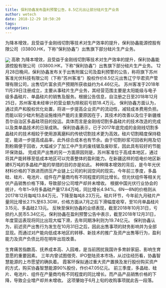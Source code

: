 ```yaml
---
title: 保利协鑫发布盈利预警公告，8.5亿元出让部分硅片生产业务
author: wetech
date: 2018-12-29 10:50:20
tags: 
categories: 
---
```

为降本增效，且受益于金刚线切割等技术对生产效率的提升，保利协鑫能源控股有限公司（03800.HK，下称“保利协鑫”）出售旗下部分硅片生产业务。
<!-- more -->
<img align="center" border="0" src="https://imgcdn.yicai.com/uppics/images/2018/12/c830ee8a3147aee8057f111f9150b7b9.jpg" />
高歌
为降本增效，且受益于金刚线切割等技术对生产效率的提升，保利协鑫能源控股有限公司（03800.HK，下称“保利协鑫”）出售旗下部分硅片生产业务。
12月28日晚间，保利协鑫发布关于出售附属公司及盈利预警的公告，称将旗下苏州客准光伏科技有限公司（下称“苏州客准”）股权作价8.5亿元出售辽宁华君资产管理有限公司，出售切片富余资产预期所获收益约为4.46亿元。
苏州客准于2018年11月29日注册成立，主要从事硅片生产业务，其经营范围主要是太阳能级与电子级多晶硅片、单晶硅片的销售及服务。根据公告信息，自注册之日至2018年12月25日，苏州客准未经审计的营业额为除税前亏损18.4万元。
保利协鑫方面认为，通过资产和股权优化处置，将进一步提高企业资产的流动性，减轻成本费用负担。
而能以较少硅片制造设施维持产能的主要原因在于，其技术的改善以及位于新疆维吾尔自治区多晶硅项目的投运。具体而言是金刚线切割多晶硅片的技术改造的完成以及类单晶技术的日渐成熟。
保利协鑫表示，已于2017年底完成的金刚线切割多晶硅片的技术相较于使用游离磨料的传统切割技术更为高效。硅片切割精度保持稳定，能进一步提高成品率，此外综合成本也有节余。由于切割砂浆可回收利用及切割粉屑便于回收，大幅减少了加工中产生的废线锯及废砂浆，因此具有较好的节能环保效益。
完成资产出售的另一方面原因则是，苏州客准位于高成本地区，通过将其产能转移至低成本地区可以完善整体的盈利能力。在新疆这样的低电价地区新建6万吨的多晶硅产能的举措的目的亦是如此。
种种降本增效的背后，是今年光伏材料价格的下跌进而挤压产业链上公司的利润空间的现实。今年前三季度，多晶硅、硅片、电池片、组件在产量商均有不同程度的同比增长。但光伏组件等相关光伏产品销售价格下降，导致部分公司增产却并未增收。
根据中国光伏行业协会的统计，今年1~9月多晶硅产量17.84万吨，同比增长4.94%。6N—8N的价格则从2017年12月每吨13.84万元，下降至每吨8.23万元。硅片环节，今年前九月硅片产量同比增长2.1%至63.3GW，价格方面从7月之后下滑幅度收窄，至10月单晶硅片3.15元、多晶硅2.13元。
反映至保利协鑫的业绩表现，截至2018年10月31日，亏损约人民币5.34亿元。保利协鑫在盈利预警公告中表示，截至2018年12月31日，年度营运表现将同比出现大幅下滑，去年同期净利则为19.74亿元。
保利协鑫认为，前述资产出售行为发生在10月31日之后，因此出售事项的财务影响并为全部显现。而通过对产能向低成本地区的转移、新技术的推广及资产出售等行为，盈利能力及资产负债比将在明年出现改善。
 
 
生育痛苦指数高、抚养成本高、入园难，是当前困扰我国许多育龄家庭、影响生育意愿的重要因素。
三年内曾试图借壳、IPO登陆资本市场，从过往经历看，协鑫智慧能源的上市愿望的确执着。
霞客环保拟通过重大资产置换及发行股份购买资产的方式，购买协鑫智慧能源90%股份，作价47.05亿元。
前三季度，多晶硅、硅片、电池片、组件在产量商均有不同程度的同比增长。而产品产品销售价格的下降，导致企业增产却并未增收。
这项肇始于6月上旬的收购事项就此告一段落。
